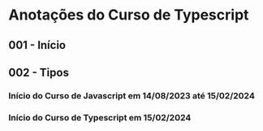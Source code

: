 # Anotações do Curso de Typescript

## 001 - Início

## 002 - Tipos



### Início do Curso de Javascript em 14/08/2023 até 15/02/2024

### Início do Curso de Typescript em 15/02/2024
